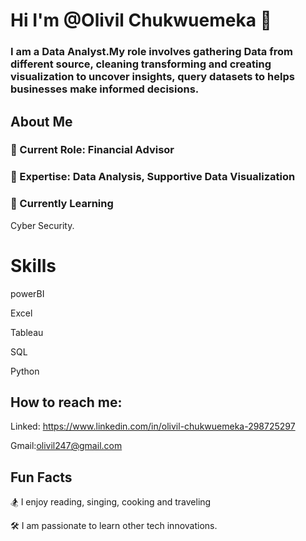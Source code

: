 #  Hi I'm @Olivil Chukwuemeka 👋


### I am a Data Analyst.My role involves gathering Data from different source, cleaning transforming and creating visualization to uncover insights, query datasets to helps businesses make  informed decisions.

## About Me


### 💼 Current Role: Financial Advisor


###  🔨 Expertise: Data Analysis, Supportive Data Visualization



###  🌻 Currently Learning

Cyber Security.



# Skills

powerBI

Excel

Tableau

SQL

Python



## How to reach me:


Linked:
https://www.linkedin.com/in/olivil-chukwuemeka-298725297

Gmail:olivil247@gmail.com


## Fun Facts
🏂 I enjoy reading, singing, cooking and traveling

🛠️ I am passionate to learn other tech innovations.

<!---
olivilchukwuemeka/olivilchukwuemeka is a ✨ special ✨ repository because its `README.md` (this file) appears on your GitHub profile.
You can click the Preview link to take a look at your changes.
--->
